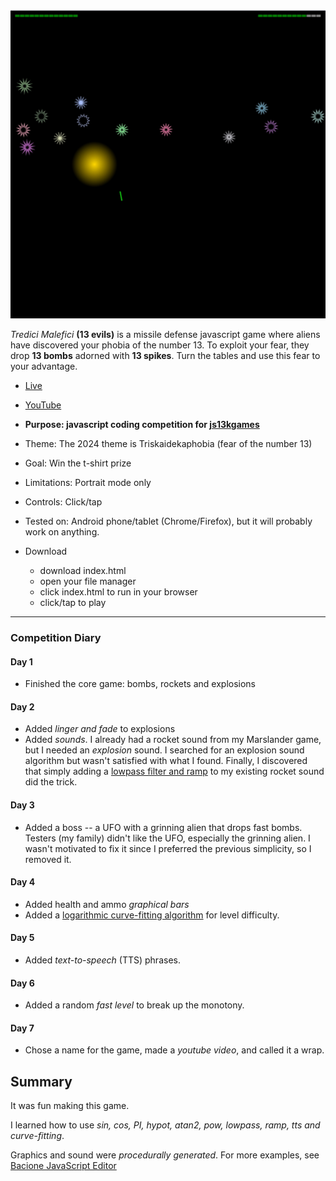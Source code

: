 [![Play](README.JPG)](https://bacionejs.github.io/tredicimalefici)

*Tredici Malefici* **(13 evils)** is a missile defense javascript game where aliens have discovered your phobia of the number 13. To exploit your fear, they drop **13 bombs** adorned with **13 spikes**. Turn the tables and use this fear to your advantage.

- [Live](https://bacionejs.github.io/tredicimalefici)
- [YouTube](http://www.youtube.com/@bacionejs)

- **Purpose: javascript coding competition for [js13kgames](https://js13kgames.com)**
- Theme: The 2024 theme is Triskaidekaphobia (fear of the number 13)
- Goal: Win the t-shirt prize
- Limitations: Portrait mode only
- Controls: Click/tap
- Tested on: Android phone/tablet (Chrome/Firefox), but it will probably work on anything.

- Download  
  - download index.html
  - open your file manager
  - click index.html to run in your browser
  - click/tap to play

---

### Competition Diary

#### Day 1
- Finished the core game: bombs, rockets and explosions

#### Day 2
- Added *linger and fade* to explosions
- Added *sounds*. I already had a rocket sound from my Marslander game, but I needed an *explosion* sound. I searched for an explosion sound algorithm but wasn't satisfied with what I found. Finally, I discovered that simply adding a [lowpass filter and ramp](https://bacionejs.github.io/explosion) to my existing rocket sound did the trick.

#### Day 3
- Added a boss -- a UFO with a grinning alien that drops fast bombs. Testers (my family) didn't like the UFO, especially the grinning alien. I wasn't motivated to fix it since I preferred the previous simplicity, so I removed it.

#### Day 4
- Added health and ammo *graphical bars*
- Added a [logarithmic curve-fitting algorithm](https://bacionejs.github.io/difficultyalgorithm)
for level difficulty.

#### Day 5
- Added *text-to-speech* (TTS) phrases.

#### Day 6
- Added a random *fast level* to break up the monotony.

#### Day 7
- Chose a name for the game, made a *youtube video*, and called it a wrap.

## Summary
It was fun making this game.

I learned how to use *sin, cos, PI, hypot, atan2, pow, lowpass, ramp, tts and curve-fitting*.

Graphics and sound were *procedurally generated*. For more examples, see [Bacione JavaScript Editor](https://github.com/bacionejs/editor)

